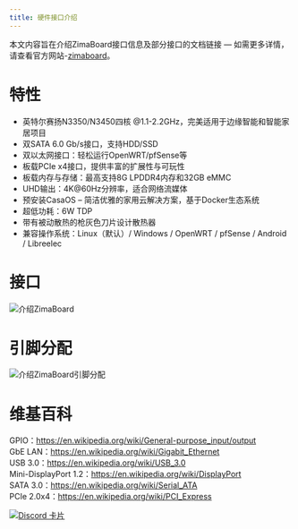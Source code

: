 ```yaml
---
title: 硬件接口介绍
---
```


本文内容旨在介绍ZimaBoard接口信息及部分接口的文档链接 — 如需更多详情，请查看官方网站-[zimaboard](https://www.zimaboard.com/)。
# 特性

- 英特尔赛扬N3350/N3450四核 @1.1-2.2GHz，完美适用于边缘智能和智能家居项目
- 双SATA 6.0 Gb/s接口，支持HDD/SSD
- 双以太网接口：轻松运行OpenWRT/pfSense等
- 板载PCIe x4接口，提供丰富的扩展性与可玩性
- 板载内存与存储：最高支持8G LPDDR4内存和32GB eMMC
- UHD输出：4K@60Hz分辨率，适合网络流媒体
- 预安装CasaOS – 简洁优雅的家用云解决方案，基于Docker生态系统
- 超低功耗：6W TDP
- 带有被动散热的枪灰色刀片设计散热器
- 兼容操作系统：Linux（默认）/ Windows / OpenWRT / pfSense / Android / Libreelec


# 接口

![介绍ZimaBoard](/images/Hardware-Interface-Introduction-/hardware-interface-introduction.png)

# 引脚分配

![介绍ZimaBoard引脚分配](/images/Hardware-Interface-Introduction-/hardware-interface-introduction-pinouts.png)

# 维基百科

GPIO：https://en.wikipedia.org/wiki/General-purpose_input/output  
GbE LAN：https://en.wikipedia.org/wiki/Gigabit_Ethernet  
USB 3.0：https://en.wikipedia.org/wiki/USB_3.0  
Mini-DisplayPort 1.2：https://en.wikipedia.org/wiki/DisplayPort  
SATA 3.0：https://en.wikipedia.org/wiki/Serial_ATA  
PCIe 2.0x4：https://en.wikipedia.org/wiki/PCI_Express  

[![Discord 卡片](https://discordapp.com/api/guilds/884667213326463016/widget.png?style=banner2)](https://discord.gg/knqAbbBbeX)